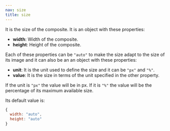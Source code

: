 ```yaml
---
nav: size
title: size
---
```


It is the size of the composite. It is an object with these properties:

- **width**: Width of the composite.
- **height**: Height of the composite.

Each of these properties can be `"auto"` to make the size adapt to the size of its image and it can also be an an object with these properties:

- **unit**: It is the unit used to define the size and it can be `"px"` and `"%"`.
- **value**: It is the size in terms of the unit specified in the other property.

If the unit is `"px"` the value will be in px. If it is `"%"` the value will be the percentage of its maximum available size.

Its default value is:

```javascript
{
  width: "auto",
  height: "auto"
}
```
